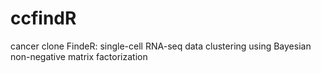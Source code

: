# ccfindR
cancer clone FindeR: single-cell RNA-seq data clustering using Bayesian non-negative matrix factorization
